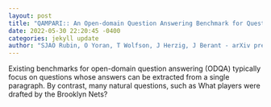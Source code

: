 ```yaml
--- 
layout: post 
title: "QAMPARI:: An Open-domain Question Answering Benchmark for Questions with Many Answers from Multiple Paragraphs" 
date: 2022-05-30 22:20:45 -0400 
categories: jekyll update 
author: "SJAO Rubin, O Yoran, T Wolfson, J Herzig, J Berant - arXiv preprint arXiv:2205.12665, 2022" 
--- 
```

Existing benchmarks for open-domain question answering (ODQA) typically focus on questions whose answers can be extracted from a single paragraph. By contrast, many natural questions, such as What players were drafted by the Brooklyn Nets?
